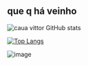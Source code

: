 ## que q há veinho
![caua vittor GitHub stats](https://github-readme-stats.vercel.app/api?username=cauavittor&show_icons=true&theme=dark)

[![Top Langs](https://github-readme-stats.vercel.app/api/top-langs/?username=cauavittor&layout=compact&theme=dark)](https://github.com/cauavittor/github-readme-stats)

![image](https://github.com/user-attachments/assets/087c4c19-ead7-4236-84e1-d69e3f9b5680)
